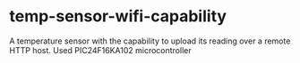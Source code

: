 # temp-sensor-wifi-capability
A temperature sensor with the capability to upload its reading over a remote HTTP host. Used PIC24F16KA102 microcontroller
